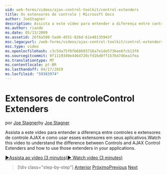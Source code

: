 ```yaml
---
uid: web-forms/videos/ajax-control-toolkit/control-extenders
title: Os extensores de controle | Microsoft Docs
author: JoeStagner
description: Assista a este vídeo para entender a diferença entre controles e extensores de controle AJAX e como usar esses extensores em seus aplicativos.
ms.author: riande
ms.date: 05/13/2009
ms.assetid: 26f6a508-5ad4-4551-826d-61e48135943f
msc.legacyurl: /web-forms/videos/ajax-control-toolkit/control-extenders
msc.type: video
ms.openlocfilehash: c3c5da75f0fb68693716a7e1de5736ee6fcb13f0
ms.sourcegitcommit: 0f1119340e4464720cfd16d0ff15764746ea1fea
ms.translationtype: MT
ms.contentlocale: pt-BR
ms.lasthandoff: 04/17/2019
ms.locfileid: "59383974"
---
```

# <a name="control-extenders"></a><span data-ttu-id="e912e-103">Extensores de controle</span><span class="sxs-lookup"><span data-stu-id="e912e-103">Control Extenders</span></span>

<span data-ttu-id="e912e-104">por [Joe Stagner](https://github.com/JoeStagner)</span><span class="sxs-lookup"><span data-stu-id="e912e-104">by [Joe Stagner](https://github.com/JoeStagner)</span></span>

<span data-ttu-id="e912e-105">Assista a este vídeo para entender a diferença entre controles e extensores de controle AJAX e como usar esses extensores em seus aplicativos.</span><span class="sxs-lookup"><span data-stu-id="e912e-105">Watch this video to understand the difference between Controls and AJAX Control Extenders and how to use those extenders in your applications.</span></span>

[<span data-ttu-id="e912e-106">&#9654;Assista ao vídeo (3 minutos)</span><span class="sxs-lookup"><span data-stu-id="e912e-106">&#9654; Watch video (3 minutes)</span></span>](https://channel9.msdn.com/Blogs/ASP-NET-Site-Videos/control-extenders)

> [!div class="step-by-step"]
> <span data-ttu-id="e912e-107">[Anterior](utilize-the-ajax-rating-control-in-the-aspnet-toolkit.md)
> [Próximo](color-picker.md)</span><span class="sxs-lookup"><span data-stu-id="e912e-107">[Previous](utilize-the-ajax-rating-control-in-the-aspnet-toolkit.md)
[Next](color-picker.md)</span></span>
